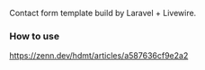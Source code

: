 Contact form template build by Laravel + Livewire.

### How to use

https://zenn.dev/hdmt/articles/a587636cf9e2a2

